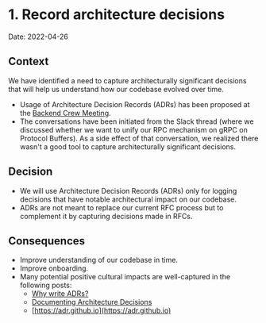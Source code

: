 # 1. Record architecture decisions

Date: 2022-04-26

## Context

We have identified a need to capture architecturally significant decisions that will help us understand how our codebase evolved over time.

- Usage of Architecture Decision Records (ADRs) has been proposed at the [Backend Crew Meeting](https://docs.google.com/document/d/1Y51d863Nuqr9BzbTbwwSF9jes0ro71vB724oc2p8qsQ/edit#heading=h.cwkac4n1yeqr).
- The conversations have been initiated from the Slack thread (where we discussed whether we want to unify our RPC mechanism on gRPC on Protocol Buffers). As a side effect of that conversation, we realized there wasn't a good tool to capture architecturally significant decisions.

## Decision

- We will use Architecture Decision Records (ADRs) only for logging decisions that have notable architectural impact on our codebase.
- ADRs are not meant to replace our current RFC process but to complement it by capturing decisions made in RFCs.

## Consequences

- Improve understanding of our codebase in time.
- Improve onboarding.
- Many potential positive cultural impacts are well-captured in the following posts:
  - [Why write ADRs?](https://github.blog/2020-08-13-why-write-adrs/)
  - [Documenting Architecture Decisions](https://cognitect.com/blog/2011/11/15/documenting-architecture-decisions)
  - [https://adr.github.io](https://adr.github.io)

